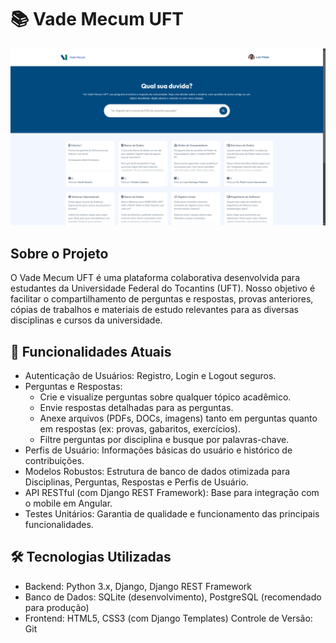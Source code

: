 # 📚 Vade Mecum UFT

![COver site vade mecum uft](static-global/img/cover.png)

## Sobre o Projeto
O Vade Mecum UFT é uma plataforma colaborativa desenvolvida para estudantes da Universidade Federal do Tocantins (UFT). Nosso objetivo é facilitar o compartilhamento de perguntas e respostas, provas anteriores, cópias de trabalhos e materiais de estudo relevantes para as diversas disciplinas e cursos da universidade.

## 🚀 Funcionalidades Atuais
- Autenticação de Usuários: Registro, Login e Logout seguros.
- Perguntas e Respostas:
    - Crie e visualize perguntas sobre qualquer tópico acadêmico.
    - Envie respostas detalhadas para as perguntas.
    - Anexe arquivos (PDFs, DOCs, imagens) tanto em perguntas quanto em respostas (ex: provas, gabaritos, exercícios).
    - Filtre perguntas por disciplina e busque por palavras-chave.
- Perfis de Usuário: Informações básicas do usuário e histórico de contribuições.
- Modelos Robustos: Estrutura de banco de dados otimizada para Disciplinas, Perguntas, Respostas e Perfis de Usuário.
- API RESTful (com Django REST Framework): Base para integração com o mobile em Angular.
- Testes Unitários: Garantia de qualidade e funcionamento das principais funcionalidades.

## 🛠️ Tecnologias Utilizadas
- Backend: Python 3.x, Django, Django REST Framework
- Banco de Dados: SQLite (desenvolvimento), PostgreSQL (recomendado para produção)
- Frontend: HTML5, CSS3 (com Django Templates)
Controle de Versão: Git

<!-- 
## ⚙️ Instalação e Configuração
Siga os passos abaixo para configurar e rodar o projeto localmente.

Pré-requisitos
Python 3.8+
Git -->
